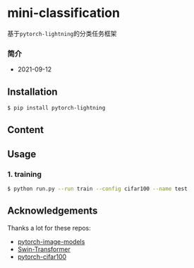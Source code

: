 # mini-classification
基于`pytorch-lightning`的分类任务框架


### 简介
- 2021-09-12


## Installation
```bash
$ pip install pytorch-lightning
```

## Content


## Usage
### 1. training
```bash
$ python run.py --run train --config cifar100 --name test
```

## Acknowledgements
Thanks a lot for these repos:
- [pytorch-image-models](https://github.com/rwightman/pytorch-image-models)
- [Swin-Transformer](https://github.com/microsoft/Swin-Transformer)
- [pytorch-cifar100](https://github.com/weiaicunzai/pytorch-cifar100)